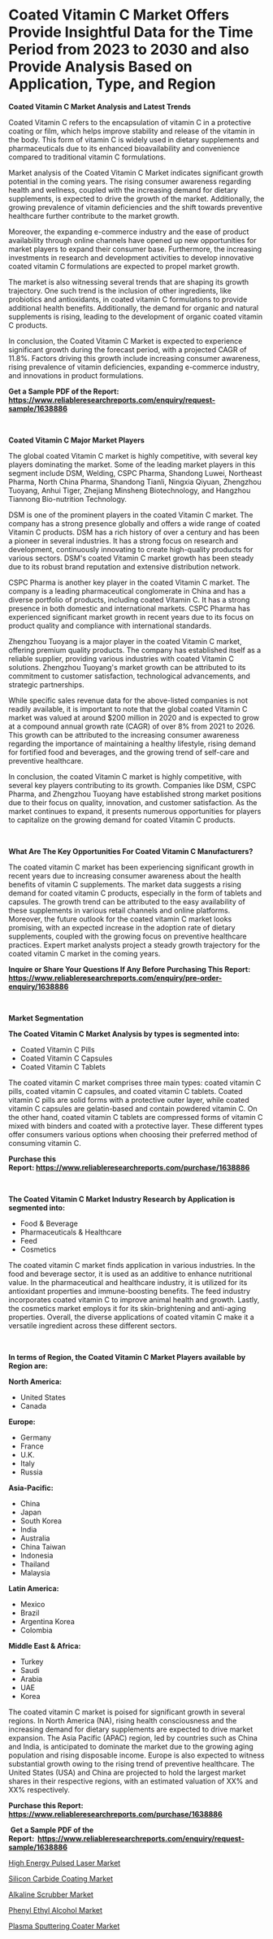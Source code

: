 <p><h1>Coated Vitamin C Market Offers Provide Insightful Data for the Time Period from 2023 to 2030 and also Provide Analysis Based on Application, Type, and Region</h1></p><p><strong>Coated Vitamin C Market Analysis and Latest Trends</strong></p>
<p><p>Coated Vitamin C refers to the encapsulation of vitamin C in a protective coating or film, which helps improve stability and release of the vitamin in the body. This form of vitamin C is widely used in dietary supplements and pharmaceuticals due to its enhanced bioavailability and convenience compared to traditional vitamin C formulations.</p><p>Market analysis of the Coated Vitamin C Market indicates significant growth potential in the coming years. The rising consumer awareness regarding health and wellness, coupled with the increasing demand for dietary supplements, is expected to drive the growth of the market. Additionally, the growing prevalence of vitamin deficiencies and the shift towards preventive healthcare further contribute to the market growth.</p><p>Moreover, the expanding e-commerce industry and the ease of product availability through online channels have opened up new opportunities for market players to expand their consumer base. Furthermore, the increasing investments in research and development activities to develop innovative coated vitamin C formulations are expected to propel market growth.</p><p>The market is also witnessing several trends that are shaping its growth trajectory. One such trend is the inclusion of other ingredients, like probiotics and antioxidants, in coated vitamin C formulations to provide additional health benefits. Additionally, the demand for organic and natural supplements is rising, leading to the development of organic coated vitamin C products.</p><p>In conclusion, the Coated Vitamin C Market is expected to experience significant growth during the forecast period, with a projected CAGR of 11.8%. Factors driving this growth include increasing consumer awareness, rising prevalence of vitamin deficiencies, expanding e-commerce industry, and innovations in product formulations.</p></p>
<p><strong>Get a Sample PDF of the Report:&nbsp; <a href="https://www.reliableresearchreports.com/enquiry/request-sample/1638886">https://www.reliableresearchreports.com/enquiry/request-sample/1638886</a></strong></p>
<p>&nbsp;</p>
<p><strong>Coated Vitamin C Major Market Players</strong></p>
<p><p>The global coated Vitamin C market is highly competitive, with several key players dominating the market. Some of the leading market players in this segment include DSM, Welding, CSPC Pharma, Shandong Luwei, Northeast Pharma, North China Pharma, Shandong Tianli, Ningxia Qiyuan, Zhengzhou Tuoyang, Anhui Tiger, Zhejiang Minsheng Biotechnology, and Hangzhou Tiannong Bio-nutrition Technology.</p><p>DSM is one of the prominent players in the coated Vitamin C market. The company has a strong presence globally and offers a wide range of coated Vitamin C products. DSM has a rich history of over a century and has been a pioneer in several industries. It has a strong focus on research and development, continuously innovating to create high-quality products for various sectors. DSM's coated Vitamin C market growth has been steady due to its robust brand reputation and extensive distribution network.</p><p>CSPC Pharma is another key player in the coated Vitamin C market. The company is a leading pharmaceutical conglomerate in China and has a diverse portfolio of products, including coated Vitamin C. It has a strong presence in both domestic and international markets. CSPC Pharma has experienced significant market growth in recent years due to its focus on product quality and compliance with international standards.</p><p>Zhengzhou Tuoyang is a major player in the coated Vitamin C market, offering premium quality products. The company has established itself as a reliable supplier, providing various industries with coated Vitamin C solutions. Zhengzhou Tuoyang's market growth can be attributed to its commitment to customer satisfaction, technological advancements, and strategic partnerships.</p><p>While specific sales revenue data for the above-listed companies is not readily available, it is important to note that the global coated Vitamin C market was valued at around $200 million in 2020 and is expected to grow at a compound annual growth rate (CAGR) of over 8% from 2021 to 2026. This growth can be attributed to the increasing consumer awareness regarding the importance of maintaining a healthy lifestyle, rising demand for fortified food and beverages, and the growing trend of self-care and preventive healthcare.</p><p>In conclusion, the coated Vitamin C market is highly competitive, with several key players contributing to its growth. Companies like DSM, CSPC Pharma, and Zhengzhou Tuoyang have established strong market positions due to their focus on quality, innovation, and customer satisfaction. As the market continues to expand, it presents numerous opportunities for players to capitalize on the growing demand for coated Vitamin C products.</p></p>
<p>&nbsp;</p>
<p><strong>What Are The Key Opportunities For Coated Vitamin C Manufacturers?</strong></p>
<p><p>The coated vitamin C market has been experiencing significant growth in recent years due to increasing consumer awareness about the health benefits of vitamin C supplements. The market data suggests a rising demand for coated vitamin C products, especially in the form of tablets and capsules. The growth trend can be attributed to the easy availability of these supplements in various retail channels and online platforms. Moreover, the future outlook for the coated vitamin C market looks promising, with an expected increase in the adoption rate of dietary supplements, coupled with the growing focus on preventive healthcare practices. Expert market analysts project a steady growth trajectory for the coated vitamin C market in the coming years.</p></p>
<p><strong>Inquire or Share Your Questions If Any Before Purchasing This Report: <a href="https://www.reliableresearchreports.com/enquiry/pre-order-enquiry/1638886">https://www.reliableresearchreports.com/enquiry/pre-order-enquiry/1638886</a></strong></p>
<p>&nbsp;</p>
<p><strong>Market Segmentation</strong></p>
<p><strong>The Coated Vitamin C Market Analysis by types is segmented into:</strong></p>
<p><ul><li>Coated Vitamin C Pills</li><li>Coated Vitamin C Capsules</li><li>Coated Vitamin C Tablets</li></ul></p>
<p><p>The coated vitamin C market comprises three main types: coated vitamin C pills, coated vitamin C capsules, and coated vitamin C tablets. Coated vitamin C pills are solid forms with a protective outer layer, while coated vitamin C capsules are gelatin-based and contain powdered vitamin C. On the other hand, coated vitamin C tablets are compressed forms of vitamin C mixed with binders and coated with a protective layer. These different types offer consumers various options when choosing their preferred method of consuming vitamin C.</p></p>
<p><strong>Purchase this Report:&nbsp;<a href="https://www.reliableresearchreports.com/purchase/1638886">https://www.reliableresearchreports.com/purchase/1638886</a></strong></p>
<p>&nbsp;</p>
<p><strong>The Coated Vitamin C Market Industry Research by Application is segmented into:</strong></p>
<p><ul><li>Food & Beverage</li><li>Pharmaceuticals & Healthcare</li><li>Feed</li><li>Cosmetics</li></ul></p>
<p><p>The coated vitamin C market finds application in various industries. In the food and beverage sector, it is used as an additive to enhance nutritional value. In the pharmaceutical and healthcare industry, it is utilized for its antioxidant properties and immune-boosting benefits. The feed industry incorporates coated vitamin C to improve animal health and growth. Lastly, the cosmetics market employs it for its skin-brightening and anti-aging properties. Overall, the diverse applications of coated vitamin C make it a versatile ingredient across these different sectors.</p></p>
<p>&nbsp;</p>
<p><strong>In terms of Region, the Coated Vitamin C Market Players available by Region are:</strong></p>
<p>
    <p> <strong> North America: </strong>
        <ul>
            <li>United States</li>
            <li>Canada</li>
        </ul>
        </p> 
    <p> <strong> Europe: </strong>
        <ul>
            <li>Germany</li>
            <li>France</li>
            <li>U.K.</li>
            <li>Italy</li>
            <li>Russia</li>
        </ul>
        </p> 
    <p> <strong> Asia-Pacific: </strong>
        <ul>
            <li>China</li>
            <li>Japan</li>
            <li>South Korea</li>
            <li>India</li>
            <li>Australia</li>
            <li>China Taiwan</li>
            <li>Indonesia</li>
            <li>Thailand</li>
            <li>Malaysia</li>
        </ul>
        </p> 
    <p> <strong> Latin America: </strong>
        <ul>
            <li>Mexico</li>
            <li>Brazil</li>
            <li>Argentina Korea</li>
            <li>Colombia</li>
        </ul>
        </p> 
    <p> <strong> Middle East & Africa: </strong>
        <ul>
            <li>Turkey</li>
            <li>Saudi</li>
            <li>Arabia</li>
            <li>UAE</li>
            <li>Korea</li>
        </ul>
    </p>
    </p>
<p><p>The coated vitamin C market is poised for significant growth in several regions. In North America (NA), rising health consciousness and the increasing demand for dietary supplements are expected to drive market expansion. The Asia Pacific (APAC) region, led by countries such as China and India, is anticipated to dominate the market due to the growing aging population and rising disposable income. Europe is also expected to witness substantial growth owing to the rising trend of preventive healthcare. The United States (USA) and China are projected to hold the largest market shares in their respective regions, with an estimated valuation of XX% and XX% respectively.</p></p>
<p><strong>Purchase this Report: <a href="https://www.reliableresearchreports.com/purchase/1638886">https://www.reliableresearchreports.com/purchase/1638886</a></strong></p>
<p>&nbsp;<strong>Get a Sample PDF of the Report:&nbsp;&nbsp;<a href="https://www.reliableresearchreports.com/enquiry/request-sample/1638886">https://www.reliableresearchreports.com/enquiry/request-sample/1638886</a></strong></p>
<p><strong></strong></p>
<p><p><a href="https://medium.com/@lincolnfeil/high-energy-pulsed-laser-market-size-market-outlook-and-market-forecast-2023-to-2030-c62d9e57443d">High Energy Pulsed Laser Market</a></p><p><a href="https://github.com/jonneygiverf/Market-Research-Report-List-1/blob/main/silicon-carbide-coating-market.md">Silicon Carbide Coating Market</a></p><p><a href="https://medium.com/@justicelang2023/analyzing-alkaline-scrubber-market-global-industry-perspective-and-forecast-2023-to-2030-da41c490b2c4">Alkaline Scrubber Market</a></p><p><a href="https://github.com/dziulagalemab/Market-Research-Report-List-1/blob/main/phenyl-ethyl-alcohol-market.md">Phenyl Ethyl Alcohol Market</a></p><p><a href="https://medium.com/@amaliarobel/plasma-sputtering-coater-market-comprehensive-assessment-by-type-application-and-geography-fa02247367a1">Plasma Sputtering Coater Market</a></p></p>